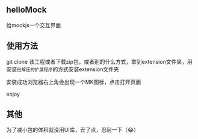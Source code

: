 ## helloMock
给mockjs一个交互界面

## 使用方法
git clone 该工程或者下载zip包，或者别的什么方式，拿到extension文件夹，用安装`已解压的扩展程序`的方式安装extension文件夹

安装成功浏览器右上角会出现一个MK图标，点击打开页面

enjoy

## 其他
为了减小包的体积就没用UI库，丑了点，忍耐一下（😂）
